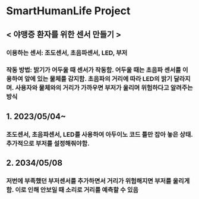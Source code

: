 # SmartHumanLife Project
## < 야맹증 환자를 위한 센서 만들기 >
### 이용하는 센서: 조도센서, 초음파센서, LED, 부저
### 작동 방법: 밝기가 어두울 때 센서가 작동함. 어두울 때는 초음파 센서를 이용하여 앞에 있는 물체를 감지함. 초음파의 거리에 따라 LED의 밝기 달라지며. 사용자와 물체와의 거리가 가까우면 부저가 울리며 위험하다고 알려주는 방식

## 1. 2023/05/04~
### 조도센서, 초음파센서, LED를 사용하여 아두이노 코드 틀만 잡아 놓은 상태. 추가적으로 부저를 설정해줘야함.

## 2. 2034/05/08
### 저번에 부족했던 부저센서를 추가하면서 거리가 위험해지면 부저를 울리게함. 이로 인해 안보일 때 소리로 거리를 예측할 수 있음


